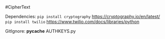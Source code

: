 #CipherText

Dependencies: 
`pip install cryptography`
https://cryptography.io/en/latest/
`pip install twilio`
https://www.twilio.com/docs/libraries/python

GitIgnore:
__pycache__
AUTHKEYS.py 